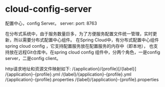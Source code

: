 # cloud-config-server

配置中心，config Server。
server:
  port: 8763

在分布式系统中，由于服务数量巨多，为了方便服务配置文件统一管理，实时更新，所以需要分布式配置中心组件。
在Spring Cloud中，有分布式配置中心组件spring cloud config ，它支持配置服务放在配置服务的内存中（即本地），
也支持放在远程Git仓库中。在spring cloud config 组件中，分两个角色，一是config server，二是config client。

http请求地址和资源文件映射如下:
    /{application}/{profile}[/{label}]
    /{application}-{profile}.yml
    /{label}/{application}-{profile}.yml
    /{application}-{profile}.properties
    /{label}/{application}-{profile}.properties